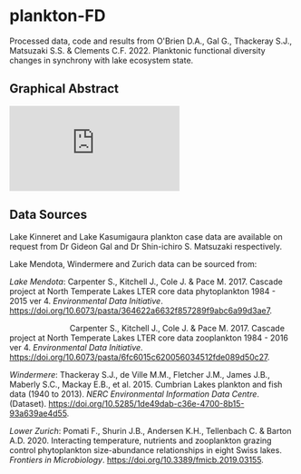 # plankton-FD

Processed data, code and results from O'Brien D.A., Gal G., Thackeray S.J., Matsuzaki S.S. & Clements C.F. 2022. Planktonic functional diversity changes in synchrony with lake ecosystem state.

## Graphical Abstract
![Image](https://github.com/duncanobrien/plankton-FD/files/8851740/plankFD_graphical_abstract.pdf)

## Data Sources
Lake Kinneret and Lake Kasumigaura plankton case data are available on request from Dr Gideon Gal and Dr Shin-ichiro S. Matsuzaki respectively. 

Lake Mendota, Windermere and Zurich data can be sourced from:

*Lake Mendota*: Carpenter S., Kitchell J., Cole  J. & Pace M. 2017. Cascade project at North Temperate Lakes LTER core data phytoplankton 1984 - 2015 ver 4. *Environmental Data Initiative*. https://doi.org/10.6073/pasta/364622a6632f857289f9abc6a99d3ae7.

&nbsp;&nbsp;&nbsp;&nbsp;&nbsp;&nbsp;&nbsp;&nbsp;&nbsp;&nbsp;&nbsp;&nbsp;&nbsp;&nbsp;&nbsp;&nbsp;&nbsp;&nbsp;&nbsp;&nbsp;&nbsp;&nbsp;&nbsp;&nbsp;&nbsp;&nbsp;&nbsp;Carpenter S., Kitchell J., Cole  J. & Pace M. 2017. Cascade project at North Temperate Lakes LTER core data zooplankton 1984 -    2016 ver 4. *Environmental Data Initiative*. https://doi.org/10.6073/pasta/6fc6015c620056034512fde089d50c27.

*Windermere*: Thackeray S.J., de Ville M.M., Fletcher J.M., James J.B., Maberly S.C., Mackay E.B., et al. 2015. Cumbrian Lakes plankton and fish data (1940 to 2013). *NERC Environmental Information Data Centre*. (Dataset). https://doi.org/10.5285/1de49dab-c36e-4700-8b15-93a639ae4d55.

*Lower Zurich*: Pomati F., Shurin J.B., Andersen K.H., Tellenbach C. & Barton A.D. 2020. Interacting temperature, nutrients and zooplankton grazing control phytoplankton size-abundance relationships in eight Swiss lakes. *Frontiers in Microbiology*. https://doi.org/10.3389/fmicb.2019.03155.

